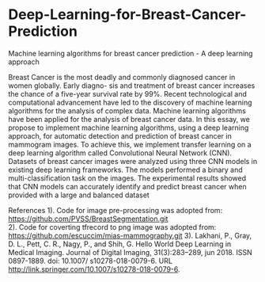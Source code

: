 # Deep-Learning-for-Breast-Cancer-Prediction
Machine learning algorithms for breast cancer prediction - A deep learning approach

Breast Cancer is the most deadly and commonly diagnosed cancer in women globally. Early diagno-
sis and treatment of breast cancer increases the chance of a five-year survival rate by 99%. Recent
technological and computational advancement have led to the discovery of machine learning algorithms
for the analysis of complex data. Machine learning algorithms have been applied for the analysis of
breast cancer data. In this essay, we propose to implement machine learning algorithms, using a deep
learning approach, for automatic detection and prediction of breast cancer in mammogram images. To
achieve this, we implement transfer learning on a deep learning algorithm called Convolutional Neural
Network (CNN). Datasets of breast cancer images were analyzed using three CNN models in existing
deep learning frameworks. The models performed a binary and multi-classification task on the images.
The experimental results showed that CNN models can accurately identify and predict breast cancer
when provided with a large and balanced dataset


References
1). Code for image pre-processing was adopted from: https://github.com/PVSS/BreastSegmentation.git<br>
2). Code for coverting tfrecord to png image was adopted from: https://github.com/escuccim/mias-mammography.git
3). Lakhani, P., Gray, D. L., Pett, C. R., Nagy, P., and Shih, G. Hello World Deep Learning in Medical
Imaging. Journal of Digital Imaging, 31(3):283–289, jun 2018. ISSN 0897-1889. doi: 10.1007/
s10278-018-0079-6. URL http://link.springer.com/10.1007/s10278-018-0079-6.
